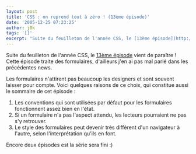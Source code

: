 ```yaml
---
layout: post
title: 'CSS : on reprend tout à zéro ! (13ème épisode)'
date: '2005-12-25 07:23:25'
author: j0k
tags: '[]'
excerpt: "Suite du feuilleton de l'année CSS, le [13ème épisode](http://pompage.net/pompe/cssdezero-13/) vient de paraître !   Cette épisode traite des formulaires, d'ailleurs j'en ai pas mal parlé dans les précédentes news.  \n  \nLes formulaires n'attirent pas beaucoup les designers et sont souvent laisser pour compte. Voici quelques raisons de ce choix, qui      …"
---
```


Suite du feuilleton de l'année CSS, le [13ème épisode](http://pompage.net/pompe/cssdezero-13/) vient de paraître !   Cette épisode traite des formulaires, d'ailleurs j'en ai pas mal parlé dans les précédentes news.

Les formulaires n'attirent pas beaucoup les designers et sont souvent laisser pour compte. Voici quelques raisons de ce choix, qui constitue aussi le sommaire de cet épisode :

   1. Les conventions qui sont utilisées par défaut pour les formulaires fonctionnent assez bien en l'état.
   2. Si un formulaire n'a pas l'aspect attendu, les lecteurs pourraient ne pas s'y retrouver.
   3. Le style des formulaires peut devenir très différent d'un navigateur à l'autre, selon l'interprétation qu'ils en font.

Encore deux épisodes est la série sera fini :)
